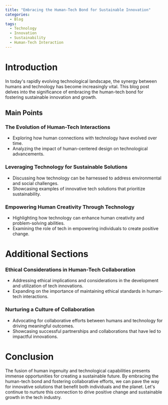 ```yaml
---
title: "Embracing the Human-Tech Bond for Sustainable Innovation"
categories:
  - Blog
tags:
  - Technology
  - Innovation
  - Sustainability
  - Human-Tech Interaction
---
```


# Introduction
In today's rapidly evolving technological landscape, the synergy between humans and technology has become increasingly vital. This blog post delves into the significance of embracing the human-tech bond for fostering sustainable innovation and growth.

## Main Points
### The Evolution of Human-Tech Interactions
- Exploring how human connections with technology have evolved over time.
- Analyzing the impact of human-centered design on technological advancements.

### Leveraging Technology for Sustainable Solutions
- Discussing how technology can be harnessed to address environmental and social challenges.
- Showcasing examples of innovative tech solutions that prioritize sustainability.

### Empowering Human Creativity Through Technology
- Highlighting how technology can enhance human creativity and problem-solving abilities.
- Examining the role of tech in empowering individuals to create positive change.

# Additional Sections

### Ethical Considerations in Human-Tech Collaboration
- Addressing ethical implications and considerations in the development and utilization of tech innovations.
- Expanding on the importance of maintaining ethical standards in human-tech interactions.

### Nurturing a Culture of Collaboration
- Advocating for collaborative efforts between humans and technology for driving meaningful outcomes.
- Showcasing successful partnerships and collaborations that have led to impactful innovations.

# Conclusion
The fusion of human ingenuity and technological capabilities presents immense opportunities for creating a sustainable future. By embracing the human-tech bond and fostering collaborative efforts, we can pave the way for innovative solutions that benefit both individuals and the planet. Let's continue to nurture this connection to drive positive change and sustainable growth in the tech industry.